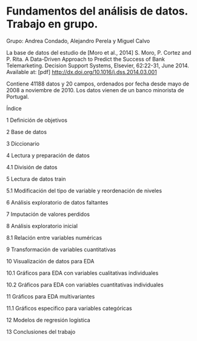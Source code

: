 # Fundamentos del análisis de datos. Trabajo en grupo.

Grupo: Andrea Condado, Alejandro Perela y Miguel Calvo


La base de datos del estudio de [Moro et al., 2014] S. Moro, P. Cortez and P. Rita. A Data-Driven Approach to Predict the Success of Bank Telemarketing. Decision Support Systems, Elsevier, 62:22-31, June 2014. Available at: [pdf] http://dx.doi.org/10.1016/j.dss.2014.03.001 

Contiene 41188 datos y 20 campos, ordenados por fecha desde mayo de 2008 a noviembre de 2010. Los datos vienen de un banco minorista de Portugal. 

Índice


1 Definición de objetivos

2 Base de datos

3 Diccionario

4 Lectura y preparación de datos

  4.1 División de datos

5 Lectura de datos train
   
  5.1 Modificación del tipo de variable y reordenación de niveles

6 Análisis exploratorio de datos faltantes

7 Imputación de valores perdidos

8 Análisis exploratorio inicial

  8.1 Relación entre variables numéricas

9 Transformación de variables cuantitativas

10 Visualización de datos para EDA

  10.1 Gráficos para EDA con variables cualitativas individuales
  
  10.2 Gráficos para EDA con variables cuantitativas individuales

11 Gráficos para EDA multivariantes

  11.1 Gráficos especifico para variables categóricas

12 Modelos de regresión logística

13 Conclusiones del trabajo
